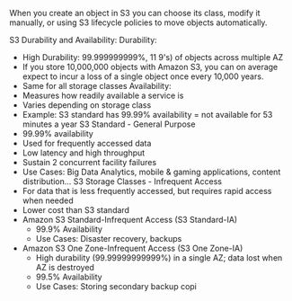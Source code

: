 When you create an object in S3 you can choose its class, modify it manually, or using S3 lifecycle policies to move objects automatically.

S3 Durability and Availability:
Durability:
- High Durability: 99.999999999%, 11 9's) of objects across multiple AZ
- If you store 10,000,000 objects with Amazon S3, you can on average expect to incur a loss of a single object once every 10,000 years.
- Same for all storage classes
Availability:
- Measures how readily available a service is
- Varies depending on storage class
- Example: S3 standard has 99.99% availability = not available for 53 minutes a year
S3 Standard - General Purpose
- 99.99% availability
- Used for frequently accessed data
- Low latency and high throughput
- Sustain 2 concurrent facility failures
- Use Cases: Big Data Analytics, mobile & gaming applications, content distribution...
S3 Storage Classes - Infrequent Access
- For data that is less frequently accessed, but requires rapid access when needed
- Lower cost than S3 standard
- Amazon S3 Standard-Infrequent Access (S3 Standard-IA)
	- 99.9% Availability
	- Use Cases: Disaster recovery, backups
- Amazon S3 One Zone-Infrequent Access (S3 One Zone-IA)
	- High durability (99.99999999999%) in a single AZ; data lost when AZ is destroyed
	- 99.5% Availability
	- Use Cases: Storing secondary backup copi